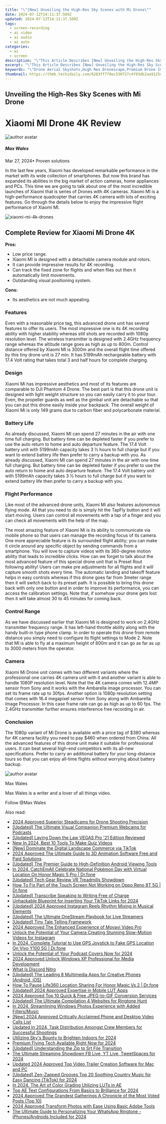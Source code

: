 ```yaml
---
title: "\"[New] Unveiling the High-Res Sky Scenes with Mi Drone\""
date: 2024-07-12T14:11:37.509Z
updated: 2024-07-13T14:11:37.509Z
tags: 
  - screen-recording
  - ai video
  - ai audio
  - ai auto
categories: 
  - ai
  - screen
description: "\"This Article Describes [New] Unveiling the High-Res Sky Scenes with Mi Drone\""
excerpt: "\"This Article Describes [New] Unveiling the High-Res Sky Scenes with Mi Drone\""
keywords: "\"Drone Aerial Skyshots,High Res Dronescape,Premium Drone Imaging,Detailed Sky Photography,Ultra Clear Drone Capture,Professional Sky Scenes Drone,Drone High-Quality Sky Views\""
thumbnail: https://thmb.techidaily.com/6283ff7f0ec530727c4f03db2aa9125ca35be5851e40e3896cfafa881709bc60.png
---
```


## Unveiling the High-Res Sky Scenes with Mi Drone

# Xiaomi MI Drone 4K Review

![author avatar](https://images.wondershare.com/filmora/article-images/max-wales-author.jpg)

##### Max Wales

 Mar 27, 2024• Proven solutions

In the last few years, Xiaomi has developed remarkable performance in the market with its wide collection of smartphones. But now this brand has expanded its abilities in the big market of action cameras, home appliances and PCs. This time we are going to talk about one of the most incredible launches of Xiaomi that is series of Drones with 4K cameras. Xiaomi MI is a high-performance quadcopter that carries 4K camera with lots of exciting features. Go through the details below to enjoy the impressive flight performance of Xiaomi MI.

![xiaomi-mi-4k-drones](https://images.wondershare.com/filmora/article-images/xiaomi-mi-4k-drones.jpg)

## Complete Review for Xiaomi Mi Drone 4K

**Pros:**

* Low price range.
* Xiaomi MI is designed with a detachable camera module and rotors.
* It can provide impressive results for 4K recording.
* Can track the fixed zone for flights and when flies out then it automatically limit movements.
* Outstanding visual positioning system.

**Cons:**

* Its aesthetics are not much appealing.

### Features

Even with a reasonable price tag, this advanced drone unit has several features to offer its users. The most impressive one is its 4K recording ability with higher stability whereas still shots are recorded with 1080p resolution level. The wireless transmitter is designed with 2.4GHz frequency range whereas the altitude range goes as high as up to 800m. Control distance offered by Xiaomi MI is 3000m and the overall flight time offered by this tiny drone unit is 27 min. It has 5199mAh rechargeable battery with 17.4 Volt rating that takes total 3 and half hours for complete charging.

### Design

Xiaomi Mi has impressive aesthetics and most of its features are comparable to DJI Phantom 4 Drone. The best part is that this drone unit is designed with light weight structure so you can easily carry it to your tour. Even, the propeller guards as well as the gimbal unit are detachable so that you can put this drone easily inside your backpack. The overall weight of Xiaomi Mi is only 149 grams due to carbon fiber and polycarbonate material.

### Battery Life

As already discussed, Xiaomi MI can spend 27 minutes in the air with one time full charging. But battery time can be depleted faster if you prefer to use the auto return to home and auto departure feature. The 17.4 Volt battery unit with 5199mAh capacity takes 3 ½ hours to full charge but if you want to extend battery life then prefer to carry a backup with you. As already discussed, Xiaomi MI can spend 27 minutes in the air with one time full charging. But battery time can be depleted faster if you prefer to use the auto return to home and auto departure feature. The 17.4 Volt battery unit with 5199mAh capacity takes 3 ½ hours to full charge but if you want to extend battery life then prefer to carry a backup with you.

### Flight Performance

Like most of the advanced drone units, Xiaomi Mi also features autonomous flying mode. All that you need to do is simply hit the TapFly button and it will start moving. Users can control all movements with a tap of a finger and you can check all movements with the help of the map.

The most amazing feature of Xiaomi Mi is its ability to communicate via mobile phone so that users can manage the recording focus of its camera. One more appreciable feature is its surrounded flight ability; you can make it circle around any specific object by sending commands from a smartphone. You will love to capture videos with its 360-degree motion ability that leads to incredible clicks. How can we forget to talk about the most advanced feature of this special drone unit that is Preset Rout following ability! Users can make pre adjustments for all flights and it will capture smooth shots every time. The automatic landing and takeoff feature helps in easy controls whereas if this drone goes far from 3meter range then it will switch back to its preset path. It is possible to bring this drone back with only one button and in order to improve its performance, you can access the calibration settings. Note that, if somehow your drone gets lost then it will take almost 30 to 45 minutes for coming back.

### Control Range

As we have discussed earlier that Xiaomi Mi is designed to work on 2.4GHz transmitter frequency range. It has left-hand throttle ability along with the handy built-in type phone clamp. In order to operate this drone from remote distance you simply need to configure its flight settings to Mode 2\. Note that MI is able to fly at a maximum height of 800m and it can go as far as up to 3000 meters from the operator.

### Camera

Xiaomi Mi Drone unit comes with two different variants where the professional one carries 4K camera unit with it and another variant is able to handle 1080P resolution level. Note that the 4K camera comes with 12.4MP sensor from Sony and it works with the Ambarella image processor. You can set its frame rate up to 30fps. Another option is 1080p resolution setting that comes with 16.4 megapixel sensor from Sony along with Ambarella Image Processor. In this case frame rate can go as high as up to 60 fps. The 2.4GHz transmitter further ensures interference free recording in air.

### Conclusion

The 1080p variant of Mi Drone is available with a price tag of $380 whereas for 4K camera facility you need to pay $460 when ordered from China. All the advanced features of this drone unit make it suitable for professional users. It can beat several high-end competitors with its all-new specifications. Prefer to carry an additional battery for your long-distance tours so that you can enjoy all-time flights without worrying about battery backup.

![author avatar](https://images.wondershare.com/filmora/article-images/max-wales-author.jpg)

Max Wales

Max Wales is a writer and a lover of all things video.

Follow @Max Wales



<ins class="adsbygoogle"
     style="display:block"
     data-ad-format="autorelaxed"
     data-ad-client="ca-pub-7571918770474297"
     data-ad-slot="1223367746"></ins>

<ins class="adsbygoogle"
     style="display:block"
     data-ad-format="autorelaxed"
     data-ad-client="ca-pub-7571918770474297"
     data-ad-slot="1223367746"></ins>



<ins class="adsbygoogle"
     style="display:block"
     data-ad-client="ca-pub-7571918770474297"
     data-ad-slot="8358498916"
     data-ad-format="auto"
     data-full-width-responsive="true"></ins>






<span class="atpl-alsoreadstyle">Also read:</span>
<div><ul>
<li><a href="https://some-tips.techidaily.com/2024-approved-superior-steadicams-for-drone-shooting-precision/"><u>2024 Approved  Superior Steadicams for Drone Shooting Precision</u></a></li>
<li><a href="https://some-tips.techidaily.com/updated-the-ultimate-visual-companion-premium-webcams-for-podcasts/"><u>[Updated] The Ultimate Visual Companion  Premium Webcams for Podcasts</u></a></li>
<li><a href="https://some-tips.techidaily.com/updated-laying-down-the-law-vegas-pro-21-edition-reviewed/"><u>[Updated] Laying Down the Law  VEGAS Pro '21 Edition Reviewed</u></a></li>
<li><a href="https://ai-editing-video.techidaily.com/new-in-2024-best-10-tools-to-make-quiz-videos/"><u>New In 2024, Best 10 Tools To Make Quiz Videos</u></a></li>
<li><a href="https://tiktok-video-recordings.techidaily.com/new-dominate-the-digital-landscape-commerce-via-tiktok/"><u>[New] Dominate the Digital Landscape  Commerce via TikTok</u></a></li>
<li><a href="https://ai-driven-video-production.techidaily.com/2024-approved-the-ultimate-guide-to-3d-animation-software-free-and-paid-solutions/"><u>2024 Approved The Ultimate Guide to 3D Animation Software Free and Paid Solutions</u></a></li>
<li><a href="https://some-tips.techidaily.com/updated-the-premier-guide-to-high-definition-android-viewing-tools/"><u>[Updated] The Premier Guide to High-Definition Android Viewing Tools</u></a></li>
<li><a href="https://pokemon-go-android.techidaily.com/in-2024-catchemall-celebrate-national-pokemon-day-with-virtual-location-on-honor-magic-5-pro-drfone-by-drfone-virtual-android/"><u>In 2024, CatchEmAll Celebrate National Pokémon Day with Virtual Location On Honor Magic 5 Pro | Dr.fone</u></a></li>
<li><a href="https://some-tips.techidaily.com/updated-tech-gear-review-vr-treadmills-showdown/"><u>[Updated] Tech Gear Review  VR Treadmills Showdown</u></a></li>
<li><a href="https://fix-guide.techidaily.com/how-to-fix-part-of-the-touch-screen-not-working-on-oppo-reno-8t-5g-drfone-by-drfone-fix-android-problems-fix-android-problems/"><u>How To Fix Part of the Touch Screen Not Working on Oppo Reno 8T 5G | Dr.fone</u></a></li>
<li><a href="https://some-tips.techidaily.com/updated-transcribe-speaking-to-writing-free-of-charge/"><u>[Updated] Transcribe Speaking to Writing  Free of Charge</u></a></li>
<li><a href="https://some-tips.techidaily.com/unhackable-blueprint-for-inserting-your-tiktok-links-for-2024/"><u>Unhackable Blueprint for Inserting Your TikTok Links for 2024</u></a></li>
<li><a href="https://instagram-video-recordings.techidaily.com/updated-2024-approved-instagram-reels-rhythm-mixing-in-musical-elements/"><u>[Updated] 2024 Approved  Instagram Reels Rhythm  Mixing in Musical Elements</u></a></li>
<li><a href="https://some-tips.techidaily.com/updated-the-ultimate-onestream-playbook-for-live-streamers/"><u>[Updated] The Ultimate OneStream Playbook for Live Streamers</u></a></li>
<li><a href="https://some-tips.techidaily.com/updated-tiny-tale-telling-framework/"><u>[Updated] Tiny Tale Telling Framework</u></a></li>
<li><a href="https://some-tips.techidaily.com/2024-approved-the-enhanced-experience-of-movavi-video-pro/"><u>2024 Approved  The Enhanced Experience of Movavi Video Pro</u></a></li>
<li><a href="https://instagram-video-recordings.techidaily.com/unlock-the-potential-of-your-camera-creating-stunning-slow-motion-videos-for-instagram/"><u>Unlock the Potential of Your Camera  Creating Stunning Slow-Motion Videos for Instagram</u></a></li>
<li><a href="https://review-topics.techidaily.com/in-2024-complete-tutorial-to-use-gps-joystick-to-fake-gps-location-on-vivo-y100-5g-drfone-by-drfone-virtual-android/"><u>In 2024, Complete Tutorial to Use GPS Joystick to Fake GPS Location On Vivo Y100 5G | Dr.fone</u></a></li>
<li><a href="https://some-tips.techidaily.com/unlock-the-potential-of-your-podcast-covers-now-for-2024/"><u>Unlock the Potential of Your Podcast Covers Now for 2024</u></a></li>
<li><a href="https://some-tips.techidaily.com/2024-approved-unlock-windows-xp-professional-for-media-development/"><u>2024 Approved  Unlock Windows XP Professional for Media Development</u></a></li>
<li><a href="https://discord-videos.techidaily.com/what-is-discord-nitro/"><u>What Is Discord Nitro</u></a></li>
<li><a href="https://some-tips.techidaily.com/updated-the-leading-8-multimedia-apps-for-creative-phones-android-ios/"><u>[Updated] The Leading 8 Multimedia Apps for Creative Phones (Android, iOS)</u></a></li>
<li><a href="https://review-topics.techidaily.com/how-to-pause-life360-location-sharing-for-honor-magic-vs-2-drfone-by-drfone-virtual-android/"><u>How To Pause Life360 Location Sharing For Honor Magic Vs 2 | Dr.fone</u></a></li>
<li><a href="https://fox-access.techidaily.com/updated-2024-approved-expertise-in-mobile-lut-apps/"><u>[Updated] 2024 Approved  Expertise in Mobile LUT Apps</u></a></li>
<li><a href="https://some-tips.techidaily.com/2024-approved-top-10-quick-and-free-jpeg-to-gif-conversion-services/"><u>2024 Approved  Top 10 Quick & Free JPEG-to-GIF Conversion Services</u></a></li>
<li><a href="https://some-tips.techidaily.com/updated-the-ultimate-compilation-4-websites-for-ringtone-hunt/"><u>[Updated] The Ultimate Compilation  4 Websites for Ringtone Hunt</u></a></li>
<li><a href="https://some-tips.techidaily.com/in-2024-streamlining-windows-photos-experience-with-added-filtersmusic/"><u>In 2024, Streamlining Windows Photos Experience with Added Filters/Music</u></a></li>
<li><a href="https://on-screen-recording.techidaily.com/new-2024-approved-critically-acclaimed-phone-and-desktop-video-calls-list/"><u>[New] 2024 Approved  Critically Acclaimed Phone and Desktop Video Calls List</u></a></li>
<li><a href="https://audio-shaping.techidaily.com/updated-in-2024-task-distribution-amongst-crew-members-for-successful-shootings/"><u>Updated In 2024, Task Distribution Amongst Crew Members for Successful Shootings</u></a></li>
<li><a href="https://some-tips.techidaily.com/utilizing-skys-bounty-to-brighten-indoors-for-2024/"><u>Utilizing Sky's Bounty to Brighten Indoors for 2024</u></a></li>
<li><a href="https://extra-skills.techidaily.com/premium-flying-tech-available-right-now-for-2024/"><u>Premium Flying Tech Available Right Now for 2024</u></a></li>
<li><a href="https://some-tips.techidaily.com/updated-understanding-the-zip-to-srt-file-transition/"><u>[Updated] Understanding the Zip to Srt File Transition</u></a></li>
<li><a href="https://facebook-video-share.techidaily.com/the-ultimate-streaming-showdown-fb-live-yt-live-tweetspaces-for-2024/"><u>The Ultimate Streaming Showdown  FB Live, YT Live, TweetSpaces for 2024</u></a></li>
<li><a href="https://video-content-creator.techidaily.com/updated-2024-approved-top-video-trailer-creation-software-for-mac-and-pc/"><u>Updated 2024 Approved Top Video Trailer Creation Software for Mac and PC</u></a></li>
<li><a href="https://tiktok-video-recordings.techidaily.com/updated-zen-zapped-grooves-top-20-soothing-country-music-for-easy-dancing-tiktok-for-2024/"><u>[Updated] Zen-Zapped Grooves  Top 20 Soothing Country Music for Easy Dancing (TikTok) for 2024</u></a></li>
<li><a href="https://some-tips.techidaily.com/in-2024-the-art-of-color-grading-utilizing-luts-in-ae/"><u>In 2024, The Art of Color Grading  Utilizing LUTs in AE</u></a></li>
<li><a href="https://some-tips.techidaily.com/top-ae-text-configurations-from-basics-to-brilliance-for-2024/"><u>Top AE Text Configurations  From Basics to Brilliance for 2024</u></a></li>
<li><a href="https://some-tips.techidaily.com/2024-approved-the-grandest-gatherings-a-chronicle-of-the-most-voted-posts-top-10/"><u>2024 Approved  The Grandest Gatherings  A Chronicle of the Most Voted Posts (Top 10)</u></a></li>
<li><a href="https://some-tips.techidaily.com/2024-approved-transform-photos-with-ease-using-basic-adobe-tools/"><u>2024 Approved  Transform Photos with Ease Using Basic Adobe Tools</u></a></li>
<li><a href="https://some-tips.techidaily.com/the-ultimate-guide-to-personalizing-your-whatsapp-ringtone-iphonesandroids-included-for-2024/"><u>The Ultimate Guide to Personalizing Your WhatsApp Ringtone - iPhones/Androids Included for 2024</u></a></li>
</ul></div>
